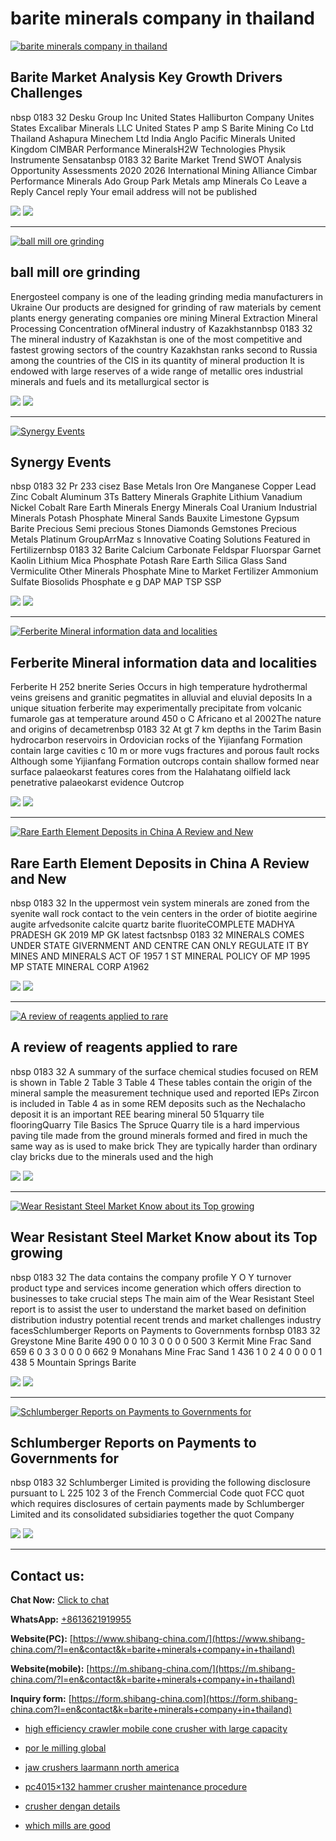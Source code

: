 # barite minerals company in thailand

<a href="https://swt.shibang-china.com/?l=en&img&k=barite+minerals+company+in+thailand" target="_blank">![barite minerals company in thailand](http://static.shibang-china.com/all-800x300/265.jpg)</a>

## Barite Market Analysis Key Growth Drivers Challenges
nbsp 0183 32 Desku Group Inc United States Halliburton Company Unites States Excalibar Minerals LLC United States P amp S Barite Mining Co Ltd Thailand Ashapura Minechem Ltd India Anglo Pacific Minerals United Kingdom CIMBAR Performance MineralsH2W Technologies Physik Instrumente Sensatanbsp 0183 32 Barite Market Trend SWOT Analysis Opportunity Assessments 2020 2026 International Mining Alliance Cimbar Performance Minerals Ado Group Park Metals amp Minerals Co Leave a Reply Cancel reply Your email address will not be published


<a href="https://whatsapp.shibangsoft.com/WhatsApp.php" target="_blank" title="WhatsApp">![](http://static.shibang-china.com/icon/whatsapp.png)</a> <a href="https://swt.shibang-china.com/?l=en&icon&k=barite+minerals+company+in+thailand" target="_blank">![](http://static.shibang-china.com/icon/chat-en.png)</a>

---

<a href="https://swt.shibang-china.com/?l=en&img&k=barite+minerals+company+in+thailand" target="_blank">![ball mill ore grinding](http://static.shibang-china.com/all-800x300/957.jpg)</a>

## ball mill ore grinding
Energosteel company is one of the leading grinding media manufacturers in Ukraine Our products are designed for grinding of raw materials by cement plants energy generating companies ore mining Mineral Extraction Mineral Processing Concentration ofMineral industry of Kazakhstannbsp 0183 32 The mineral industry of Kazakhstan is one of the most competitive and fastest growing sectors of the country Kazakhstan ranks second to Russia among the countries of the CIS in its quantity of mineral production It is endowed with large reserves of a wide range of metallic ores industrial minerals and fuels and its metallurgical sector is


<a href="https://whatsapp.shibangsoft.com/WhatsApp.php" target="_blank" title="WhatsApp">![](http://static.shibang-china.com/icon/whatsapp.png)</a> <a href="https://swt.shibang-china.com/?l=en&icon&k=barite+minerals+company+in+thailand" target="_blank">![](http://static.shibang-china.com/icon/chat-en.png)</a>

---

<a href="https://swt.shibang-china.com/?l=en&img&k=barite+minerals+company+in+thailand" target="_blank">![Synergy Events](http://static.shibang-china.com/all-800x300/148.jpg)</a>

## Synergy Events
nbsp 0183 32 Pr 233 cisez Base Metals Iron Ore Manganese Copper Lead Zinc Cobalt Aluminum 3Ts Battery Minerals Graphite Lithium Vanadium Nickel Cobalt Rare Earth Minerals Energy Minerals Coal Uranium Industrial Minerals Potash Phosphate Mineral Sands Bauxite Limestone Gypsum Barite Precious Semi precious Stones Diamonds Gemstones Precious Metals Platinum GroupArrMaz s Innovative Coating Solutions Featured in Fertilizernbsp 0183 32 Barite Calcium Carbonate Feldspar Fluorspar Garnet Kaolin Lithium Mica Phosphate Potash Rare Earth Silica Glass Sand Vermiculite Other Minerals Phosphate Mine to Market Fertilizer Ammonium Sulfate Biosolids Phosphate e g DAP MAP TSP SSP


<a href="https://whatsapp.shibangsoft.com/WhatsApp.php" target="_blank" title="WhatsApp">![](http://static.shibang-china.com/icon/whatsapp.png)</a> <a href="https://swt.shibang-china.com/?l=en&icon&k=barite+minerals+company+in+thailand" target="_blank">![](http://static.shibang-china.com/icon/chat-en.png)</a>

---

<a href="https://swt.shibang-china.com/?l=en&img&k=barite+minerals+company+in+thailand" target="_blank">![Ferberite Mineral information data and localities](http://static.shibang-china.com/all-800x300/970.jpg)</a>

## Ferberite Mineral information data and localities
Ferberite H 252 bnerite Series Occurs in high temperature hydrothermal veins greisens and granitic pegmatites in alluvial and eluvial deposits In a unique situation ferberite may experimentally precipitate from volcanic fumarole gas at temperature around 450 o C Africano et al 2002The nature and origins of decametrenbsp 0183 32 At gt 7 km depths in the Tarim Basin hydrocarbon reservoirs in Ordovician rocks of the Yijianfang Formation contain large cavities c 10 m or more vugs fractures and porous fault rocks Although some Yijianfang Formation outcrops contain shallow formed near surface palaeokarst features cores from the Halahatang oilfield lack penetrative palaeokarst evidence Outcrop


<a href="https://whatsapp.shibangsoft.com/WhatsApp.php" target="_blank" title="WhatsApp">![](http://static.shibang-china.com/icon/whatsapp.png)</a> <a href="https://swt.shibang-china.com/?l=en&icon&k=barite+minerals+company+in+thailand" target="_blank">![](http://static.shibang-china.com/icon/chat-en.png)</a>

---

<a href="https://swt.shibang-china.com/?l=en&img&k=barite+minerals+company+in+thailand" target="_blank">![Rare Earth Element Deposits in China A Review and New](http://static.shibang-china.com/all-800x300/1517.jpg)</a>

## Rare Earth Element Deposits in China A Review and New
nbsp 0183 32 In the uppermost vein system minerals are zoned from the syenite wall rock contact to the vein centers in the order of biotite aegirine augite arfvedsonite calcite quartz barite fluoriteCOMPLETE MADHYA PRADESH GK 2019 MP GK latest factsnbsp 0183 32 MINERALS COMES UNDER STATE GIVERNMENT AND CENTRE CAN ONLY REGULATE IT BY MINES AND MINERALS ACT OF 1957 1 ST MINERAL POLICY OF MP 1995 MP STATE MINERAL CORP A1962


<a href="https://whatsapp.shibangsoft.com/WhatsApp.php" target="_blank" title="WhatsApp">![](http://static.shibang-china.com/icon/whatsapp.png)</a> <a href="https://swt.shibang-china.com/?l=en&icon&k=barite+minerals+company+in+thailand" target="_blank">![](http://static.shibang-china.com/icon/chat-en.png)</a>

---

<a href="https://swt.shibang-china.com/?l=en&img&k=barite+minerals+company+in+thailand" target="_blank">![A review of reagents applied to rare](http://static.shibang-china.com/all-800x300/683.jpg)</a>

## A review of reagents applied to rare
nbsp 0183 32 A summary of the surface chemical studies focused on REM is shown in Table 2 Table 3 Table 4 These tables contain the origin of the mineral sample the measurement technique used and reported IEPs Zircon is included in Table 4 as in some REM deposits such as the Nechalacho deposit it is an important REE bearing mineral 50 51quarry tile flooringQuarry Tile Basics The Spruce Quarry tile is a hard impervious paving tile made from the ground minerals formed and fired in much the same way as is used to make brick They are typically harder than ordinary clay bricks due to the minerals used and the high


<a href="https://whatsapp.shibangsoft.com/WhatsApp.php" target="_blank" title="WhatsApp">![](http://static.shibang-china.com/icon/whatsapp.png)</a> <a href="https://swt.shibang-china.com/?l=en&icon&k=barite+minerals+company+in+thailand" target="_blank">![](http://static.shibang-china.com/icon/chat-en.png)</a>

---

<a href="https://swt.shibang-china.com/?l=en&img&k=barite+minerals+company+in+thailand" target="_blank">![Wear Resistant Steel Market Know about its Top growing](http://static.shibang-china.com/all-800x300/761.jpg)</a>

## Wear Resistant Steel Market Know about its Top growing
nbsp 0183 32 The data contains the company profile Y O Y turnover product type and services income generation which offers direction to businesses to take crucial steps The main aim of the Wear Resistant Steel report is to assist the user to understand the market based on definition distribution industry potential recent trends and market challenges industry facesSchlumberger Reports on Payments to Governments fornbsp 0183 32 Greystone Mine Barite 490 0 0 10 3 0 0 0 0 500 3 Kermit Mine Frac Sand 659 6 0 3 3 0 0 0 0 662 9 Monahans Mine Frac Sand 1 436 1 0 2 4 0 0 0 0 1 438 5 Mountain Springs Barite


<a href="https://whatsapp.shibangsoft.com/WhatsApp.php" target="_blank" title="WhatsApp">![](http://static.shibang-china.com/icon/whatsapp.png)</a> <a href="https://swt.shibang-china.com/?l=en&icon&k=barite+minerals+company+in+thailand" target="_blank">![](http://static.shibang-china.com/icon/chat-en.png)</a>

---

<a href="https://swt.shibang-china.com/?l=en&img&k=barite+minerals+company+in+thailand" target="_blank">![Schlumberger Reports on Payments to Governments for](http://static.shibang-china.com/all-800x300/189.jpg)</a>

## Schlumberger Reports on Payments to Governments for
nbsp 0183 32 Schlumberger Limited is providing the following disclosure pursuant to L 225 102 3 of the French Commercial Code quot FCC quot which requires disclosures of certain payments made by Schlumberger Limited and its consolidated subsidiaries together the quot Company

<a href="https://whatsapp.shibangsoft.com/WhatsApp.php" target="_blank" title="WhatsApp">![](http://static.shibang-china.com/icon/whatsapp.png)</a> <a href="https://swt.shibang-china.com/?l=en&icon&k=barite+minerals+company+in+thailand" target="_blank">![](http://static.shibang-china.com/icon/chat-en.png)</a>

---
## Contact us:

**Chat Now:** [Click to chat](https://swt.shibang-china.com?l=en&contact&k=barite+minerals+company+in+thailand)

**WhatsApp:**  [+8613621919955](https://whatsapp.shibangsoft.com/WhatsApp.php)

**Website(PC):** [https://www.shibang-china.com/](https://www.shibang-china.com/?l=en&contact&k=barite+minerals+company+in+thailand)

**Website(mobile):** [https://m.shibang-china.com/](https://m.shibang-china.com/?l=en&contact&k=barite+minerals+company+in+thailand)

**Inquiry form:** [https://form.shibang-china.com](https://form.shibang-china.com?l=en&contact&k=barite+minerals+company+in+thailand)

* [high efficiency crawler mobile cone crusher with large capacity](../162/high%20efficiency%20crawler%20mobile%20cone%20crusher%20with%20large%20capacity.md)

* [por le milling global](../162/por%20le%20milling%20global.md)

* [jaw crushers laarmann north america](../162/jaw%20crushers%20laarmann%20north%20america.md)

* [pc4015×132 hammer crusher maintenance procedure](../166/pc4015%C3%97132%20hammer%20crusher%20maintenance%20procedure.md)

* [crusher dengan details](../167/crusher%20dengan%20details.md)

* [which mills are good](../168/which%20mills%20are%20good.md)